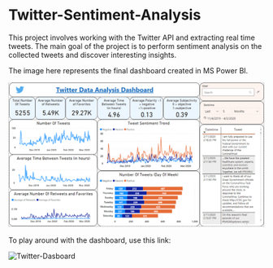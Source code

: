 # Twitter-Sentiment-Analysis

This project involves working with the Twitter API and extracting real time tweets. The main goal of the project is to perform sentiment analysis on the collected tweets and discover interesting insights.

The image here represents the final dashboard created in MS Power BI.



![](https://raw.githubusercontent.com/Arnab-Rajkhowa/Twitter-Sentiment-Analysis/master/tweet-dashboard.PNG)


To play around with the dashboard, use this link:

![Twitter-Dasboard](https://app.powerbi.com/view?r=eyJrIjoiYTA0YjFlZjctNGY5Ni00MzQ2LTkzYTQtYWQ4YzNiNTU3YjJkIiwidCI6IjgwZjIzZjRhLTkxYTQtNDU2Ni04ZGIxLTNiY2FiYjIxZDFjYiIsImMiOjF9)

